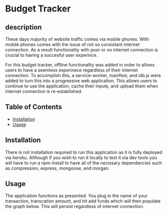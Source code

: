 # Budget Tracker

## description
These days majority of website traffic comes via mobile phones. With mobile phones comes with the issue of not so consistant internet connection. As a result functionality with poor or no internet connection is crucial to having a succesful user experince. 

For this budget tracker, offline functionality was added in order to allows users to have a seemless experinece regardless of their internet connection. To accomplish this, a service-worker, manifest, and idb.js were added to turn this into a progressive web application. This allows users to continue to use the application, cache their inputs, and upload them when internet connection is re-established.

## Table of Contents
* [Installation](#installation)
* [Usage](#usage)

## Installation
There is not installation required to run this application as it is fully deployed via heroku. Although if you wish to run it locally to test it via dev tools you will have to run a npm install to have all of the necissary dependancies such as compression, express, mongoose, and morgan.
## Usage
The application functions as presented. You plug in the name of your transaction, transcation amount, and hit add funds which will then populate the graph below. This will persist regardless of internet connection.
